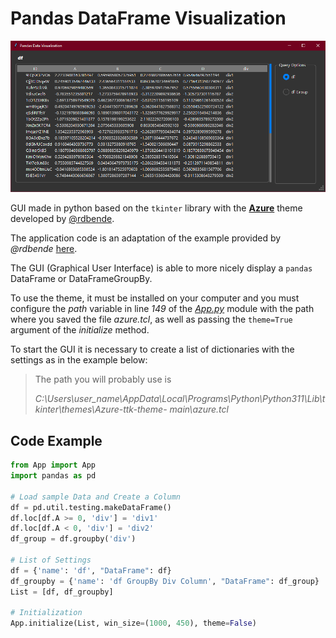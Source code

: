 # Pandas DataFrame Visualization

![Screenshot of the App](/screenshot.png)

GUI made in python based on the ```tkinter``` library with the [**Azure**](https://github.com/rdbende/Azure-ttk-theme) theme developed by [@rdbende](https://github.com/rdbende).

The application code is an adaptation of the example provided by *@rdbende* [here](https://github.com/rdbende/Azure-ttk-theme/blob/main/example.py).

The GUI (Graphical User Interface) is able to more nicely display a ```pandas``` DataFrame or DataFrameGroupBy.

To use the theme, it must be installed on your computer and you must configure the *path* variable in line *149* of the [*App.py*](/App.py) module with the path where you saved the file *azure.tcl*, as well as passing the ```theme=True``` argument of the *initialize* method.

To start the GUI it is necessary to create a list of dictionaries with the settings as in the example below:

> The path you will probably use is
>
> *C:\\Users\user_name\\AppData\\Local\\Programs\\Python\\Python311\\Lib\\tkinter\\themes\\Azure-ttk-theme- main\\azure.tcl*

## Code Example
```python
from App import App
import pandas as pd

# Load sample Data and Create a Column
df = pd.util.testing.makeDataFrame()
df.loc[df.A >= 0, 'div'] = 'div1'
df.loc[df.A < 0, 'div'] = 'div2'
df_group = df.groupby('div')

# List of Settings
df = {'name': 'df', "DataFrame": df}
df_groupby = {'name': 'df GroupBy Div Column', "DataFrame": df_group}
List = [df, df_groupby]

# Initialization
App.initialize(List, win_size=(1000, 450), theme=False)
```
